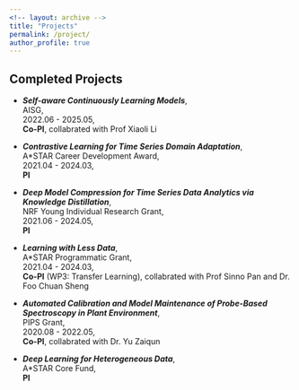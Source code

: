 ```yaml
---
<!-- layout: archive -->
title: "Projects"
permalink: /project/
author_profile: true
---
```

## Completed Projects
* ***Self-aware Continuously Learning Models***,  
AISG,  
2022.06 - 2025.05,  
<b>Co-PI</b>, collabrated with Prof Xiaoli Li


* ***Contrastive Learning for Time Series Domain Adaptation***,  
A*STAR Career Development Award,  
2021.04 - 2024.03,  
<b>PI</b>  


* ***Deep Model Compression for Time Series Data Analytics via Knowledge Distillation***,  
NRF Young Individual Research Grant,   
2021.06 - 2024.05,  
**PI**  

* ***Learning with Less Data***,  
A*STAR Programmatic Grant,   
2021.04 - 2024.03,   
<b>Co-PI</b> (WP3: Transfer Learning), collabrated with Prof Sinno Pan and Dr. Foo Chuan Sheng  

* ***Automated Calibration and Model Maintenance of Probe-Based Spectroscopy in Plant Environment***,   
PIPS Grant,  
2020.08 - 2022.05,  
<b>Co-PI</b>, collabrated with Dr. Yu Zaiqun  

* ***Deep Learning for Heterogeneous Data***,   
A*STAR Core Fund,   
<b>PI</b>


